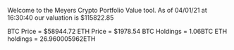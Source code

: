 Welcome to the Meyers Crypto Portfolio Value tool. 
As of 04/01/21 at 16:30:40 our valuation is $115822.85 

BTC Price = $58944.72
 ETH Price = $1978.54
BTC Holdings = 1.06BTC
 ETH holdings = 26.960005962ETH 
